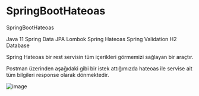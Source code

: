 # SpringBootHateoas
SpringBootHateoas

Java 11
Spring Data JPA
Lombok
Spring Hateoas
Spring Validation
H2 Database

Spring Hateoas bir rest servisin tüm içerikleri görmemizi sağlayan bir araçtır.

Postman üzerinden aşağıdaki gibi bir istek attığımızda hateoas ile servise ait tüm bilgileri response olarak dönmektedir.

![image](https://user-images.githubusercontent.com/10847160/137863211-a0555350-ebb5-44ef-892d-bea694d8a4ef.png)


